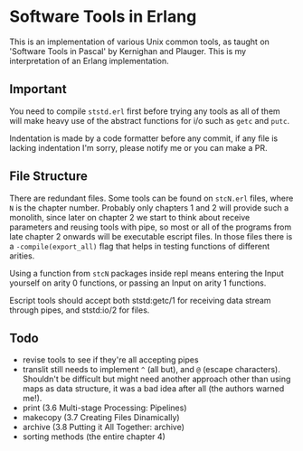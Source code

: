 # Software Tools in Erlang
This is an implementation of various Unix common tools,
as taught on 'Software Tools in Pascal' by Kernighan 
and Plauger.
This is my interpretation of an Erlang implementation.

## Important
You need to compile `ststd.erl` first before trying 
any tools as all of them will make heavy use of the 
abstract functions for i/o such as `getc` and `putc`.

Indentation is made by a code formatter before any commit, 
if any file is lacking indentation I'm sorry, please notify 
me or you can make a PR.

## File Structure
There are redundant files.
Some tools can be found on `stcN.erl` files, where `N` is 
the chapter number. Probably only chapters 1 and 2 will 
provide such a monolith, since later on chapter 2 we start 
to think about receive parameters and reusing tools with pipe, 
so most or all of the programs from late chapter 2 onwards 
will be executable escript files.
In those files there is a `-compile(export_all)` flag that 
helps in testing functions of different arities.

Using a function from `stcN` packages inside repl means
entering the Input yourself on arity 0 functions, or 
passing an Input on arity 1 functions.

Escript tools should accept both ststd:getc/1 for receiving 
data stream through pipes, and ststd:io/2 for files.

## Todo
- revise tools to see if they're all accepting pipes
- translit still needs to implement `^` (all but),
and `@` (escape characters).
Shouldn't be difficult but might need
another approach other than using maps as data structure,
it was a bad idea after all (the authors warned me!).
- print (3.6 Multi-stage Processing: Pipelines)
- makecopy (3.7 Creating Files Dinamically)
- archive (3.8 Putting it All Together: archive)
- sorting methods (the entire chapter 4)
